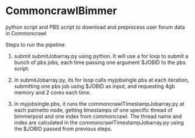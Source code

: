 # CommoncrawlBimmer
python script and PBS script to download and preprocess user forum data in Commoncrawl

Steps to run the pipeline:

1. submit submitJobarray.py using python. It will use a for loop to submit a bunch of pbs jobs, each time passing one argument $JOBID to the pbs script.

2. In submitJobarray.py, its for loop calls myjobsingle.pbs at each iteration, submitting one pbs job using $JOBID as input, and requesting 4gb memory and 2 cores each time. 

3. In myjobsingle.pbs, it runs the commoncrawlTimestampJobarray.py at each palmetto node, getting timestamps of one specific thread of bimmerpost and one index from commoncrawl. The thread name and index are calculated in the commoncrawlTimestampJobarray.py using the $JOBID passed from previous steps. 
